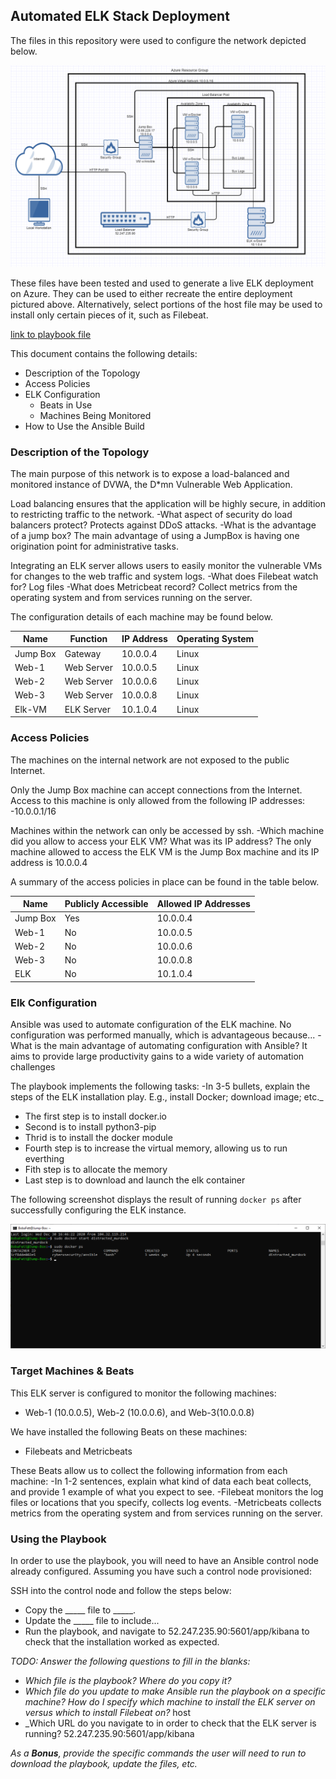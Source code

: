 ## Automated ELK Stack Deployment

The files in this repository were used to configure the network depicted below.

![link to diagram](https://github.com/aherron26/ELK-Stack-Project/blob/main/ELK-Visual.PNG)

These files have been tested and used to generate a live ELK deployment on Azure. They can be used to either recreate the entire deployment pictured above. Alternatively, select portions of the host file may be used to install only certain pieces of it, such as Filebeat.

[link to playbook file](https://github.com/aherron26/ELK-Stack-Project/blob/main/elk-playbook.yml)

This document contains the following details:
- Description of the Topology
- Access Policies
- ELK Configuration
  - Beats in Use
  - Machines Being Monitored
- How to Use the Ansible Build


### Description of the Topology

The main purpose of this network is to expose a load-balanced and monitored instance of DVWA, the D*mn Vulnerable Web Application.

Load balancing ensures that the application will be highly secure, in addition to restricting traffic to the network.
-What aspect of security do load balancers protect? Protects against DDoS attacks.
-What is the advantage of a jump box? The main advantage of using a JumpBox is having one origination point for administrative tasks.

Integrating an ELK server allows users to easily monitor the vulnerable VMs for changes to the web traffic and system logs.
-What does Filebeat watch for? Log files
-What does Metricbeat record? Collect metrics from the operating system and from services running on the server.

The configuration details of each machine may be found below.

| Name     | Function | IP Address | Operating System |
|----------|----------|------------|------------------|
| Jump Box | Gateway  | 10.0.0.4   | Linux            |
| Web-1    |Web Server| 10.0.0.5   | Linux            |
| Web-2    |Web Server| 10.0.0.6   | Linux            |
| Web-3    |Web Server| 10.0.0.8   | Linux            |
| Elk-VM   |ELK Server| 10.1.0.4   | Linux            |

### Access Policies

The machines on the internal network are not exposed to the public Internet. 

Only the Jump Box machine can accept connections from the Internet. Access to this machine is only allowed from the following IP addresses:
-10.0.0.1/16


Machines within the network can only be accessed by ssh.
-Which machine did you allow to access your ELK VM? What was its IP address? The only machine allowed to access the ELK VM is the Jump Box machine and its IP address is 10.0.0.4

A summary of the access policies in place can be found in the table below.

| Name     | Publicly Accessible | Allowed IP Addresses |
|----------|---------------------|----------------------|
| Jump Box | Yes                 | 10.0.0.4             |
| Web-1    | No                  | 10.0.0.5             |
| Web-2    | No                  | 10.0.0.6             |  
| Web-3    | No                  | 10.0.0.8             |
| ELK      | No                  | 10.1.0.4             |

### Elk Configuration

Ansible was used to automate configuration of the ELK machine. No configuration was performed manually, which is advantageous because...
-What is the main advantage of automating configuration with Ansible? It aims to provide large productivity gains to a wide variety of automation challenges
 

The playbook implements the following tasks:
-In 3-5 bullets, explain the steps of the ELK installation play. E.g., install Docker; download image; etc._
- The first step is to install docker.io
- Second is to install python3-pip
- Thrid is to install the docker module 
- Fourth step is to increase the virtual memory, allowing us to run everthing
- Fith step is to allocate the memory
- Last step is to download and launch the elk container

The following screenshot displays the result of running `docker ps` after successfully configuring the ELK instance.

![TODO: Update the path with the name of your screenshot of docker ps output](https://github.com/aherron26/ELK-Stack-Project/blob/main/docker-ps.PNG)

### Target Machines & Beats
This ELK server is configured to monitor the following machines:
- Web-1 (10.0.0.5), Web-2 (10.0.0.6), and Web-3(10.0.0.8)

We have installed the following Beats on these machines:
- Filebeats and Metricbeats

These Beats allow us to collect the following information from each machine:
-In 1-2 sentences, explain what kind of data each beat collects, and provide 1 example of what you expect to see. 
-Filebeat monitors the log files or locations that you specify, collects log events.
-Metricbeats collects metrics from the operating system and from services running on the server.

### Using the Playbook
In order to use the playbook, you will need to have an Ansible control node already configured. Assuming you have such a control node provisioned: 

SSH into the control node and follow the steps below:
- Copy the _____ file to _____.
- Update the _____ file to include...
- Run the playbook, and navigate to 52.247.235.90:5601/app/kibana to check that the installation worked as expected.

_TODO: Answer the following questions to fill in the blanks:_
- _Which file is the playbook? Where do you copy it?_
- _Which file do you update to make Ansible run the playbook on a specific machine? How do I specify which machine to install the ELK server on versus which to install Filebeat on?_ host 
- _Which URL do you navigate to in order to check that the ELK server is running? 52.247.235.90:5601/app/kibana

_As a **Bonus**, provide the specific commands the user will need to run to download the playbook, update the files, etc._
